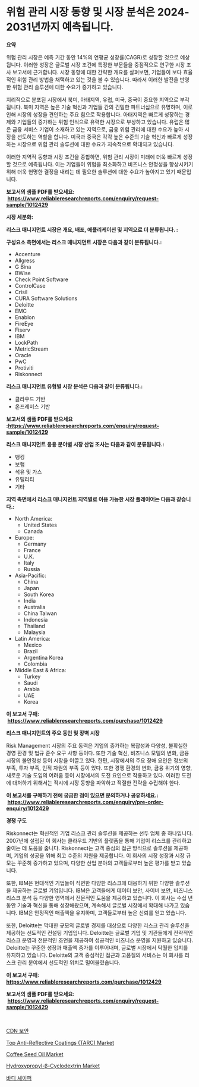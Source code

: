 <p><h1>위험 관리 시장 동향 및 시장 분석은 2024-2031년까지 예측됩니다.</h1></p><p><strong>요약</strong></p>
<p><p>위험 관리 시장은 예측 기간 동안 14%의 연평균 성장률(CAGR)로 성장할 것으로 예상됩니다. 이러한 성장은 글로벌 시장 조건에 특정한 부문들을 중점적으로 연구한 시장 조사 보고서에 근거합니다. 시장 동향에 대한 간략한 개요를 살펴보면, 기업들이 보다 효율적인 위험 관리 방법을 채택하고 있는 것을 볼 수 있습니다. 따라서 이러한 발전을 반영한 위험 관리 솔루션에 대한 수요가 증가하고 있습니다.</p><p>지리적으로 분포된 시장에서 북미, 아태지역, 유럽, 미국, 중국이 중요한 지역으로 부각됩니다. 북미 지역은 높은 기술 혁신과 기업들 간의 긴밀한 파트너십으로 유명하며, 이로 인해 시장의 성장을 견인하는 주요 힘으로 작용합니다. 아태지역은 빠르게 성장하는 경제와 기업들의 증가하는 위험 인식으로 유력한 시장으로 부상하고 있습니다. 유럽은 많은 금융 서비스 기업이 소재하고 있는 지역으로, 금융 위험 관리에 대한 수요가 높아 시장을 선도하는 역할을 합니다. 미국과 중국은 각각 높은 수준의 기술 혁신과 빠르게 성장하는 시장으로 위험 관리 솔루션에 대한 수요가 지속적으로 확대되고 있습니다.</p><p>이러한 지역적 동향과 시장 조건을 종합하면, 위험 관리 시장이 미래에 더욱 빠르게 성장할 것으로 예측됩니다. 이는 기업들이 위험을 최소화하고 비즈니스 안정성을 향상시키기 위해 더욱 현명한 결정을 내리는 데 필요한 솔루션에 대한 수요가 높아지고 있기 때문입니다.</p></p>
<p><strong>보고서의 샘플 PDF를 받으세요: &nbsp;<a href="https://www.reliableresearchreports.com/enquiry/request-sample/1012429">https://www.reliableresearchreports.com/enquiry/request-sample/1012429</a></strong></p>
<p><strong>시장 세분화:</strong></p>
<p><strong> 리스크 매니지먼트 시장은 개요, 배포, 애플리케이션 및 지역으로 더 분류됩니다. :</strong></p>
<p><strong>구성요소 측면에서는 리스크 매니지먼트 시장은 다음과 같이 분류됩니다.:</strong></p>
<p><ul><li>Accenture</li><li>Allgress</li><li>G Bina</li><li>BWise</li><li>Check Point Software</li><li>ControlCase</li><li>Crisil</li><li>CURA Software Solutions</li><li>Deloitte</li><li>EMC</li><li>Enablon</li><li>FireEye</li><li>Fiserv</li><li>IBM</li><li>LockPath</li><li>MetricStream</li><li>Oracle</li><li>PwC</li><li>Protiviti</li><li>Riskonnect</li></ul></p>
<p><strong> 리스크 매니지먼트 유형별 시장 분석은 다음과 같이 분류됩니다.:</strong></p>
<p><ul><li>클라우드 기반</li><li>온프레미스 기반</li></ul></p>
<p><strong>보고서의 샘플 PDF를 받으세요 :<a href="https://www.reliableresearchreports.com/enquiry/request-sample/1012429">https://www.reliableresearchreports.com/enquiry/request-sample/1012429</a></strong></p>
<p><strong> 리스크 매니지먼트 응용 분야별 시장 산업 조사는 다음과 같이 분류됩니다.:</strong></p>
<p><ul><li>뱅킹</li><li>보험</li><li>석유 및 가스</li><li>유틸리티</li><li>기타</li></ul></p>
<p><strong>지역 측면에서 리스크 매니지먼트 지역별로 이용 가능한 시장 플레이어는 다음과 같습니다.:</strong></p>
<p><ul>
    <li>
        North America:
        <ul>
            <li>United States</li>
            <li>Canada</li>
        </ul>
    </li>
    <li>
        Europe:
        <ul>
            <li>Germany</li>
            <li>France</li>
            <li>U.K.</li>
            <li>Italy</li>
            <li>Russia</li>
        </ul>
    </li>
    <li>
        Asia-Pacific:
        <ul>
            <li>China</li>
            <li>Japan</li>
            <li>South Korea</li>
            <li>India</li>
            <li>Australia</li>
            <li>China Taiwan</li>
            <li>Indonesia</li>
            <li>Thailand</li>
            <li>Malaysia</li>
        </ul>
    </li>
    <li>
        Latin America:
        <ul>
            <li>Mexico</li>
            <li>Brazil</li>
            <li>Argentina Korea</li>
            <li>Colombia</li>
        </ul>
    </li>
    <li>
        Middle East & Africa:
        <ul>
            <li>Turkey</li>
            <li>Saudi</li>
            <li>Arabia</li>
            <li>UAE</li>
            <li>Korea</li>
        </ul>
    </li>
    </ul></p>
<p><strong>이 보고서 구매: &nbsp;<a href="https://www.reliableresearchreports.com/purchase/1012429">https://www.reliableresearchreports.com/purchase/1012429</a></strong></p>
<p><strong>리스크 매니지먼트의 주요 동인 및 장벽 시장</strong></p>
<p><p>Risk Management 시장의 주요 동력은 기업의 증가하는 복잡성과 다양성, 불확실한 경영 환경 및 법규 준수 요구 사항 등이다. 또한 기술 혁신, 비즈니스 모델의 변화, 금융 시장의 불안정성 등이 시장을 이끌고 있다. 한편, 시장에서의 주요 장애 요인은 정보의 부족, 투자 부족, 인적 자원의 부족 등이 있다. 또한 경쟁 환경의 변화, 금융 위기의 영향, 새로운 기술 도입의 어려움 등이 시장에서의 도전 요인으로 작용하고 있다. 이러한 도전에 대처하기 위해서는 적시에 시장 동향을 파악하고 적절한 전략을 수립해야 한다.</p></p>
<p><strong>이 보고서를 구매하기 전에 궁금한 점이 있으면 문의하거나 공유하세요.: &nbsp;<a href="https://www.reliableresearchreports.com/enquiry/pre-order-enquiry/1012429">https://www.reliableresearchreports.com/enquiry/pre-order-enquiry/1012429</a></strong></p>
<p><strong>경쟁 구도</strong></p>
<p><p>Riskonnect는 혁신적인 기업 리스크 관리 솔루션을 제공하는 선두 업체 중 하나입니다. 2007년에 설립된 이 회사는 클라우드 기반의 플랫폼을 통해 기업이 리스크를 관리하고 줄이는 데 도움을 줍니다. Riskonnect는 고객 중심의 접근 방식으로 솔루션을 제공하며, 기업의 성공을 위해 최고 수준의 지원을 제공합니다. 이 회사의 시장 성장과 시장 규모는 꾸준히 증가하고 있으며, 다양한 산업 분야의 고객들로부터 높은 평가를 받고 있습니다.</p><p>또한, IBM은 현대적인 기업들이 직면한 다양한 리스크에 대응하기 위한 다양한 솔루션을 제공하는 글로벌 기업입니다. IBM은 고객들에게 데이터 보안, 사이버 보안, 비즈니스 리스크 분석 등 다양한 영역에서 전문적인 도움을 제공하고 있습니다. 이 회사는 수십 년 동안 기술과 혁신을 통해 성장해왔으며, 계속해서 글로벌 시장에서 확대해 나가고 있습니다. IBM은 안정적인 매출액을 유지하며, 고객들로부터 높은 신뢰를 얻고 있습니다.</p><p>또한, Deloitte는 막대한 규모의 글로벌 경제를 대상으로 다양한 리스크 관리 솔루션을 제공하는 선도적인 컨설팅 기업입니다. Deloitte는 글로벌 기업 및 기관들에게 전략적인 리스크 운영과 전문적인 조언을 제공하여 성공적인 비즈니스 운영을 지원하고 있습니다. Deloitte는 꾸준한 성장과 매출액 증가를 이루어내며, 글로벌 시장에서 탁월한 입지를 유지하고 있습니다. Deloitte의 고객 중심적인 접근과 고품질의 서비스는 이 회사를 리스크 관리 분야에서 선도적인 위치로 밀어올렸습니다.</p></p>
<p><strong>이 보고서 구매: &nbsp; <a href="https://www.reliableresearchreports.com/purchase/1012429">https://www.reliableresearchreports.com/purchase/1012429</a></strong></p>
<p><strong>보고서의 샘플 PDF를 받으세요: &nbsp;<a href="https://www.reliableresearchreports.com/enquiry/request-sample/1012429">https://www.reliableresearchreports.com/enquiry/request-sample/1012429</a></strong><strong></strong></p>
<p>&nbsp;</p>
<p><p><a href="https://github.com/vsn7qpua81q/Market-Research-Report-List-1/blob/main/61591641543.md">CDN 보안</a></p><p><a href="https://github.com/PeterParrish5/Market-Research-Report-List-4/blob/main/top-anti-reflective-coatings-tarc-market.md">Top Anti-Reflective Coatings (TARC) Market</a></p><p><a href="https://issuu.com/reportprime-2/docs/coffee-seed-oil-market-size-2030.pptx">Coffee Seed Oil Market</a></p><p><a href="https://issuu.com/reportprime-2/docs/hydroxypropyl-b-cyclodextrin-market-size-2030.pptx">Hydroxypropyl-β-Cyclodextrin Market</a></p><p><a href="https://medium.com/@carlosdytouglas8907667/%EB%B6%84%EC%84%9D-%EB%B0%94%EB%94%94-%EC%89%90%EC%9D%B4%ED%8D%BC-%EC%8B%9C%EC%9E%A5-%EA%B8%80%EB%A1%9C%EB%B2%8C-%EC%82%B0%EC%97%85-%EC%A0%84%EB%A7%9D-%EB%B0%8F-%EC%98%88%EC%B8%A1-2024-2031-fd75040d5544">바디 셰이퍼</a></p></p>